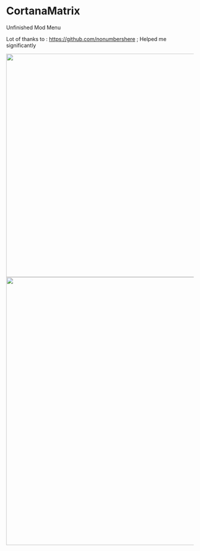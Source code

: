 # CortanaMatrix
Unfinished Mod Menu
 
 Lot of thanks to : https://github.com/nonumbershere  ; Helped me significantly 
 
 
  
 
 
 
 
 
 <img src="https://i.imgur.com/UGIlYYh.png"  width="600" height="600">
 <img src="https://i.imgur.com/K1apVtv.gif"  width="1280" height="720">
